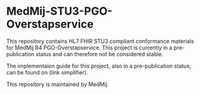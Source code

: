 # MedMij-STU3-PGO-Overstapservice
This repository contains HL7 FHIR STU3 compliant conformance materials for MedMij R4 PGO-Overstapservice. This project is currently in a pre-publication status and can therefore not be considered stable.

The implementaion guide for this project, also in a pre-publication status, can be found on (link simplifier).

This repository is maintained by MedMij.
